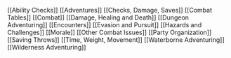 [[Ability Checks]]
[[Adventures]]
[[Checks, Damage, Saves]]
[[Combat Tables]]
[[Combat]]
[[Damage, Healing and Death]]
[[Dungeon Adventuring]]
[[Encounters]]
[[Evasion and Pursuit]]
[[Hazards and Challenges]]
[[Morale]]
[[Other Combat Issues]]
[[Party Organization]]
[[Saving Throws]]
[[Time, Weight, Movement]]
[[Waterborne Adventuring]]
[[Wilderness Adventuring]]

